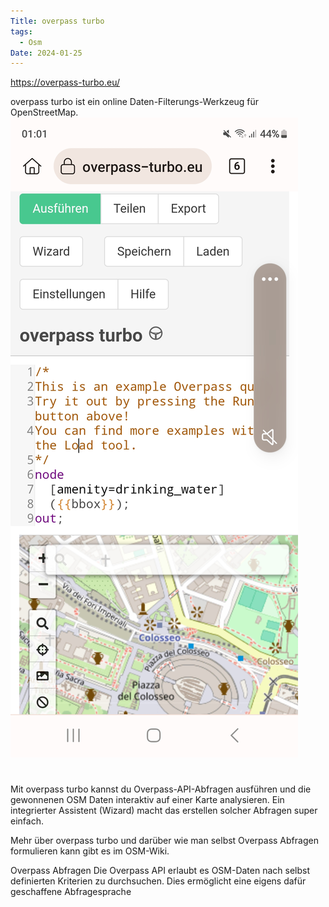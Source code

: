 ```yaml
---
Title: overpass turbo
tags:
  - Osm
Date: 2024-01-25
---
```

https://overpass-turbo.eu/

overpass turbo ist ein online Daten-Filterungs-Werkzeug für OpenStreetMap.![](../_asset/Screenshot_20240125_010153_Kiwi%20Browser.jpg)
# 

Mit overpass turbo kannst du Overpass-API-Abfragen ausführen und die gewonnenen OSM Daten interaktiv auf einer Karte analysieren. Ein integrierter Assistent (Wizard) macht das erstellen solcher Abfragen super einfach.

Mehr über overpass turbo und darüber wie man selbst Overpass Abfragen formulieren kann gibt es im OSM-Wiki.

Overpass Abfragen
Die Overpass API erlaubt es OSM-Daten nach selbst definierten Kriterien zu durchsuchen. Dies ermöglicht eine eigens dafür geschaffene Abfragesprache